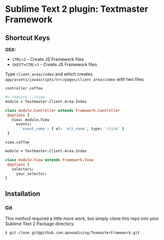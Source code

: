 # Sublime Text 2 plugin: Textmaster Framework



## Shortcut Keys

**OSX:**

 * `CTRL+J` - Create JS Framework files
 * `SHIFT+CTRL+J` - Create JS Framework files

Type `client_area/index` and which creates `app/assets/javascripts/src/pages/client_area/index` with two files:

`controller.coffee`

```coffeescript
#= require './view'
module = Textmaster.Client.Area.Index

class module.Controller extends Framework.Controller
 @options {
   View: module.View
     events:
       'event_name': { el: 'elt_name', type: 'click' }
 }
```

`view.coffee`

```coffeescript
module = Textmaster.Client.Area.Index

class module.View extends Framework.View
 @options {
   selectors:
     your_selector:
}
```

## Installation

### Git

This method required a little more work, but simply clone this repo into your Sublime Text 2 Package directory.

    $ git clone git@github.com:apneadiving/TexmasterFramework.git

